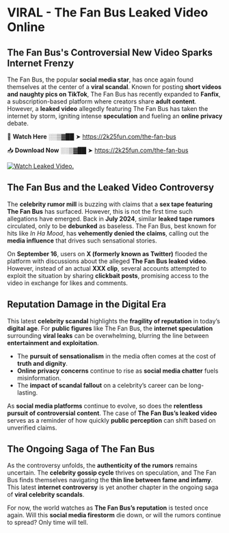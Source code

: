 # VIRAL - The Fan Bus Leaked Video Online

## **The Fan Bus's Controversial New Video Sparks Internet Frenzy**  

The Fan Bus, the popular **social media star**, has once again found themselves at the center of a **viral scandal**. Known for posting **short videos and naughty pics on TikTok**, The Fan Bus has recently expanded to **Fanfix**, a subscription-based platform where creators share **adult content**. However, a **leaked video** allegedly featuring The Fan Bus has taken the internet by storm, igniting intense **speculation** and fueling an **online privacy** debate.  

🔴 **Watch Here** ░░▒▓██ ➤ https://2k25fun.com/the-fan-bus  

📥 **Download Now** ░░▒▓██ ➤ https://2k25fun.com/the-fan-bus  

[![Watch Leaked Video.](https://miro.medium.com/v2/resize:fit:828/format:webp/1*cilzJN44JGOrTw9NJCrNHA.gif "Watch Leaked Video")](https://2k25fun.com/the-fan-bus)

## **The Fan Bus and the Leaked Video Controversy**  

The **celebrity rumor mill** is buzzing with claims that a **sex tape featuring The Fan Bus** has surfaced. However, this is not the first time such allegations have emerged. Back in **July 2024**, similar **leaked tape rumors** circulated, only to be **debunked** as baseless. The Fan Bus, best known for hits like *In Ha Mood*, has **vehemently denied the claims**, calling out the **media influence** that drives such sensational stories.  

On **September 16**, users on **X (formerly known as Twitter)** flooded the platform with discussions about the alleged **The Fan Bus leaked video**. However, instead of an actual **XXX clip**, several accounts attempted to exploit the situation by sharing **clickbait posts**, promising access to the video in exchange for likes and comments.  

## **Reputation Damage in the Digital Era**  

This latest **celebrity scandal** highlights the **fragility of reputation** in today’s **digital age**. For **public figures** like The Fan Bus, the **internet speculation** surrounding **viral leaks** can be overwhelming, blurring the line between **entertainment and exploitation**.  

- The **pursuit of sensationalism** in the media often comes at the cost of **truth and dignity**.  
- **Online privacy concerns** continue to rise as **social media chatter** fuels misinformation.  
- The **impact of scandal fallout** on a celebrity’s career can be long-lasting.  

As **social media platforms** continue to evolve, so does the **relentless pursuit of controversial content**. The case of **The Fan Bus’s leaked video** serves as a reminder of how quickly **public perception** can shift based on unverified claims.  

## **The Ongoing Saga of The Fan Bus**  

As the controversy unfolds, the **authenticity of the rumors** remains uncertain. The **celebrity gossip cycle** thrives on speculation, and The Fan Bus finds themselves navigating the **thin line between fame and infamy**. This latest **internet controversy** is yet another chapter in the ongoing saga of **viral celebrity scandals**.  

For now, the world watches as **The Fan Bus’s reputation** is tested once again. Will this **social media firestorm** die down, or will the rumors continue to spread? Only time will tell.